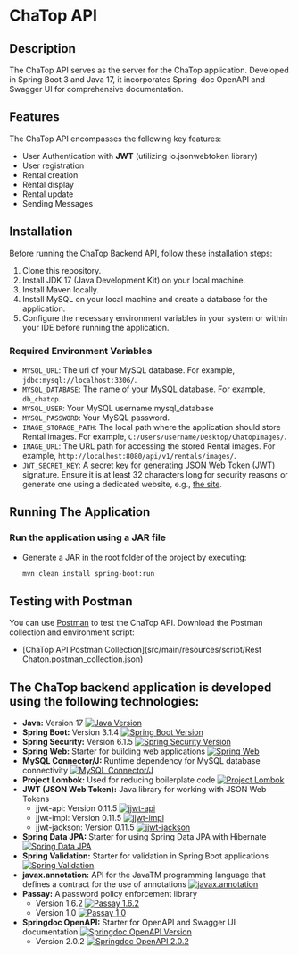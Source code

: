 # ChaTop API

## Description

The ChaTop API serves as the server for the ChaTop application. Developed in Spring Boot 3 and Java 17, it incorporates
Spring-doc OpenAPI and Swagger UI for comprehensive documentation.

## Features

The ChaTop API encompasses the following key features:

- User Authentication with **JWT** (utilizing io.jsonwebtoken library)
- User registration
- Rental creation
- Rental display
- Rental update
- Sending Messages

## Installation

Before running the ChaTop Backend API, follow these installation steps:

1. Clone this repository.
2. Install JDK 17 (Java Development Kit) on your local machine.
3. Install Maven locally.
4. Install MySQL on your local machine and create a database for the application.
5. Configure the necessary environment variables in your system or within your IDE before running the application.

### Required Environment Variables

- `MYSQL_URL`: The url of your MySQL database. For example, `jdbc:mysql://localhost:3306/`.
- `MYSQL_DATABASE`: The name of your MySQL database. For example, `db_chatop`.
- `MYSQL_USER`: Your MySQL username.mysql_database
- `MYSQL_PASSWORD`: Your MySQL password.
- `IMAGE_STORAGE_PATH`: The local path where the application should store Rental images. For
  example, `C:/Users/username/Desktop/ChatopImages/`.
- `IMAGE_URL`: The URL path for accessing the stored Rental images. For
  example, `http://localhost:8080/api/v1/rentals/images/`.
- `JWT_SECRET_KEY`: A secret key for generating JSON Web Token (JWT) signature. Ensure it is at least 32 characters long
  for security reasons or generate one using a dedicated website,
  e.g., [the site](https://www.freeformatter.com/hmac-generator.html#before-output).

## Running The Application

### Run the application using a JAR file

- Generate a JAR in the root folder of the project by executing:
  ```bash
  mvn clean install spring-boot:run

## Testing with Postman

You can use [Postman](https://www.postman.com/) to test the ChaTop API. Download the Postman collection and environment script:

- [ChaTop API Postman Collection](src/main/resources/script/Rest Chaton.postman_collection.json)

## The ChaTop backend application is developed using the following technologies:

- **Java:** Version 17 [![Java Version](https://img.shields.io/badge/Java-17-blue)](https://img.shields.io/badge/Java-17-blue)
- **Spring Boot:** Version 3.1.4 [![Spring Boot Version](https://img.shields.io/badge/Spring%20Boot-3.1.4-brightgreen)](https://img.shields.io/badge/Spring%20Boot-3.1.4-brightgreen)
- **Spring Security:** Version 6.1.5 [![Spring Security Version](https://img.shields.io/badge/Spring%20Security-6.1.5-orange)](https://img.shields.io/badge/Spring%20Security-6.1.5-orange)
- **Spring Web:** Starter for building web applications [![Spring Web](https://img.shields.io/badge/Spring%20Web-informational)](https://img.shields.io/badge/Spring%20Web-informational)
- **MySQL Connector/J:** Runtime dependency for MySQL database connectivity [![MySQL Connector/J](https://img.shields.io/badge/MySQL%20Connector%2FJ-informational)](https://img.shields.io/badge/MySQL%20Connector%2FJ-informational)
- **Project Lombok:** Used for reducing boilerplate code [![Project Lombok](https://img.shields.io/badge/Project%20Lombok-informational)](https://img.shields.io/badge/Project%20Lombok-informational)
- **JWT (JSON Web Token):** Java library for working with JSON Web Tokens
  - jjwt-api: Version 0.11.5 [![jjwt-api](https://img.shields.io/badge/jjwt--api-0.11.5-yellow)](https://img.shields.io/badge/jjwt--api-0.11.5-yellow)
  - jjwt-impl: Version 0.11.5 [![jjwt-impl](https://img.shields.io/badge/jjwt--impl-0.11.5-yellow)](https://img.shields.io/badge/jjwt--impl-0.11.5-yellow)
  - jjwt-jackson: Version 0.11.5 [![jjwt-jackson](https://img.shields.io/badge/jjwt--jackson-0.11.5-yellow)](https://img.shields.io/badge/jjwt--jackson-0.11.5-yellow)
- **Spring Data JPA:** Starter for using Spring Data JPA with Hibernate [![Spring Data JPA](https://img.shields.io/badge/Spring%20Data%20JPA-informational)](https://img.shields.io/badge/Spring%20Data%20JPA-informational)
- **Spring Validation:** Starter for validation in Spring Boot applications [![Spring Validation](https://img.shields.io/badge/Spring%20Validation-informational)](https://img.shields.io/badge/Spring%20Validation-informational)
- **javax.annotation:** API for the JavaTM programming language that defines a contract for the use of annotations [![javax.annotation](https://img.shields.io/badge/javax.annotation-informational)](https://img.shields.io/badge/javax.annotation-informational)
- **Passay:** A password policy enforcement library
  - Version 1.6.2 [![Passay 1.6.2](https://img.shields.io/badge/Passay-1.6.2-informational)](https://img.shields.io/badge/Passay-1.6.2-informational)
  - Version 1.0 [![Passay 1.0](https://img.shields.io/badge/Passay-1.0-informational)](https://img.shields.io/badge/Passay-1.0-informational)
- **Springdoc OpenAPI:** Starter for OpenAPI and Swagger UI documentation [![Springdoc OpenAPI Version](https://img.shields.io/badge/Springdoc%20OpenAPI-2.0.2-green)](https://img.shields.io/badge/Springdoc%20OpenAPI-2.0.2-green)
  - Version 2.0.2 [![Springdoc OpenAPI 2.0.2](https://img.shields.io/badge/Springdoc%20OpenAPI-2.0.2-green)](https://img.shields.io/badge/Springdoc%20OpenAPI-2.0.2-green)